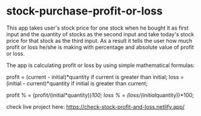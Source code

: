 # stock-purchase-profit-or-loss
This app takes user's stock price for one stock when he bought it as first input and the quantity of stocks as the second input and take today's stock price for that stock as the third input. As a result it tells the user how much profit or loss he/she is making with percentage and absolute value of profit or loss.

The app is calculating profit or loss by using simple mathematical formulas:

profit = (current - initial)*quantity if current is greater than initial;
loss = (initial - current)*quantity if initial is greater than current;

profit % = (profit/(initial*quantity))*100;
loss % = (loss/(initial*quantity))*100;

check live project here:
https://check-stock-profit-and-loss.netlify.app/
